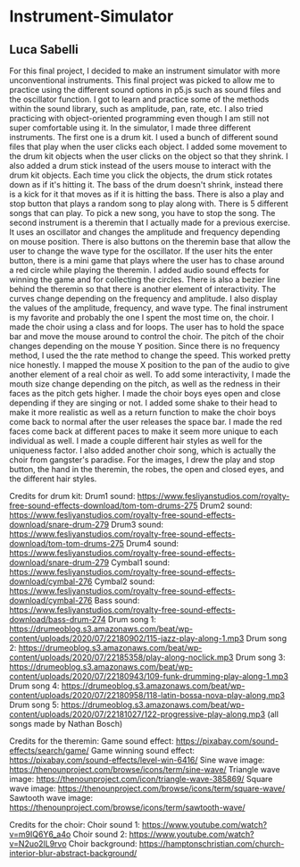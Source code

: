 # Instrument-Simulator
## Luca Sabelli

For this final project, I decided to make an instrument simulator with more unconventional instruments. This final project was picked to allow me to practice using the different sound options in p5.js such as sound files and the oscillator function. I got to learn and practice some of the methods within the sound library, such as amplitude, pan, rate, etc. I also tried practicing with object-oriented programming even though I am still not super comfortable using it. In the simulator, I made three different instruments. The first one is a drum kit. I used a bunch of different sound files that play when the user clicks each object. I added some movement to the drum kit objects when the user clicks on the object so that they shrink. I also added a drum stick instead of the users mouse to interact with the drum kit objects. Each time you click the objects, the drum stick rotates down as if it's hitting it. The bass of the drum doesn't shrink, instead there is a kick for it that moves as if it is hitting the bass. There is also a play and stop button that plays a random song to play along with. There is 5 different songs that can play. To pick a new song, you have to stop the song. The second instrument is a theremin that I actually made for a previous exercise. It uses an oscillator and changes the amplitude and frequency depending on mouse position. There is also buttons on the theremin base that allow the user to change the wave type for the oscillator. If the user hits the enter button, there is a mini game that plays where the user has to chase around a red circle while playing the theremin. I added audio sound effects for winning the game and for collecting the circles. There is also a bezier line behind the theremin so that there is another element of interactivity. The curves change depending on the frequency and amplitude. I also display the values of the amplitude, frequency, and wave type. The final instrument is my favorite and probably the one I spent the most time on, the choir. I made the choir using a class and for loops. The user has to hold the space bar and move the mouse around to control the choir. The pitch of the choir changes depending on the mouse Y position. Since there is no frequency method, I used the the rate method to change the speed. This worked pretty nice honestly. I mapped the mouse X position to the pan of the audio to give another element of a real choir as well. To add some interactivity, I made the mouth size change depending on the pitch, as well as the redness in their faces as the pitch gets higher. I made the choir boys eyes open and close depending if they are singing or not. I added some shake to their head to make it more realistic as well as a return function to make the choir boys come back to normal after the user releases the space bar. I made the red faces come back at different paces to make it seem more unique to each individual as well. I made a couple different hair styles as well for the uniqueness factor. I also added another choir song, which is actually the choir from gangster's paradise. For the images, I drew the play and stop button, the hand in the theremin, the robes, the open and closed eyes, and the different hair styles. 

Credits for drum kit: 
Drum1 sound: https://www.fesliyanstudios.com/royalty-free-sound-effects-download/tom-tom-drums-275
Drum2 sound: https://www.fesliyanstudios.com/royalty-free-sound-effects-download/snare-drum-279
Drum3 sound: https://www.fesliyanstudios.com/royalty-free-sound-effects-download/tom-tom-drums-275
Drum4 sound: https://www.fesliyanstudios.com/royalty-free-sound-effects-download/snare-drum-279
Cymbal1 sound: https://www.fesliyanstudios.com/royalty-free-sound-effects-download/cymbal-276
Cymbal2 sound: https://www.fesliyanstudios.com/royalty-free-sound-effects-download/cymbal-276
Bass sound: https://www.fesliyanstudios.com/royalty-free-sound-effects-download/bass-drum-274
Drum song 1: https://drumeoblog.s3.amazonaws.com/beat/wp-content/uploads/2020/07/22180902/115-jazz-play-along-1.mp3
Drum song 2: https://drumeoblog.s3.amazonaws.com/beat/wp-content/uploads/2020/07/22185358/play-along-noclick.mp3
Drum song 3: https://drumeoblog.s3.amazonaws.com/beat/wp-content/uploads/2020/07/22180943/109-funk-drumming-play-along-1.mp3
Drum song 4: https://drumeoblog.s3.amazonaws.com/beat/wp-content/uploads/2020/07/22180958/118-latin-bossa-nova-play-along.mp3
Drum song 5: https://drumeoblog.s3.amazonaws.com/beat/wp-content/uploads/2020/07/22181027/122-progressive-play-along.mp3
(all songs made by Nathan Bosch)

Credits for the theremin:
Game sound effect: https://pixabay.com/sound-effects/search/game/
Game winning sound effect: https://pixabay.com/sound-effects/level-win-6416/
Sine wave image: https://thenounproject.com/browse/icons/term/sine-wave/
Triangle wave image: https://thenounproject.com/icon/triangle-wave-385869/
Square wave image: https://thenounproject.com/browse/icons/term/square-wave/
Sawtooth wave image: https://thenounproject.com/browse/icons/term/sawtooth-wave/

Credits for the choir: 
Choir sound 1: https://www.youtube.com/watch?v=m9IQ6Y6_a4o
Choir sound 2: https://www.youtube.com/watch?v=N2uo2lL9rvo
Choir background: https://hamptonschristian.com/church-interior-blur-abstract-background/ 

